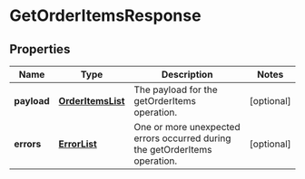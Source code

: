 
# GetOrderItemsResponse

## Properties
Name | Type | Description | Notes
------------ | ------------- | ------------- | -------------
**payload** | [**OrderItemsList**](OrderItemsList.md) | The payload for the getOrderItems operation. |  [optional]
**errors** | [**ErrorList**](ErrorList.md) | One or more unexpected errors occurred during the getOrderItems operation. |  [optional]



